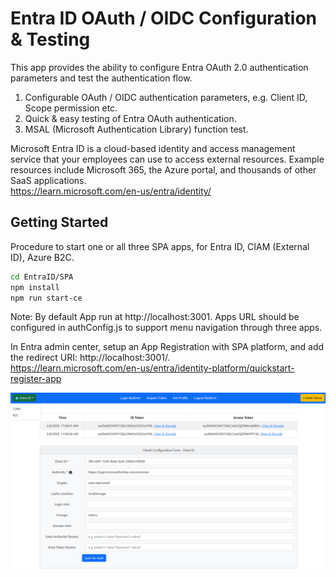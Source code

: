 # Entra ID OAuth / OIDC Configuration & Testing

This app provides the ability to configure Entra OAuth 2.0 authentication parameters and test the authentication flow.

1. Configurable OAuth / OIDC authentication parameters, e.g. Client ID, Scope permission etc.
2. Quick & easy testing of Entra OAuth authentication.
3. MSAL (Microsoft Authentication Library) function test.

Microsoft Entra ID is a cloud-based identity and access management service that your employees can use to access external resources. Example resources include Microsoft 365, the Azure portal, and thousands of other SaaS applications.  
https://learn.microsoft.com/en-us/entra/identity/

## Getting Started

Procedure to start one or all three SPA apps, for Entra ID, CIAM (External ID), Azure B2C.
   ```bash
   cd EntraID/SPA
   npm install
   npm run start-ce
   ```

Note: By default App run at http://localhost:3001. Apps URL should be configured in authConfig.js to support menu navigation through three apps.

In Entra admin center, setup an App Registration with SPA platform, and add the redirect URI: http://localhost:3001/.  
https://learn.microsoft.com/en-us/entra/identity-platform/quickstart-register-app

![Screenshot](../ReadmeFiles/EntraOauth.png)

